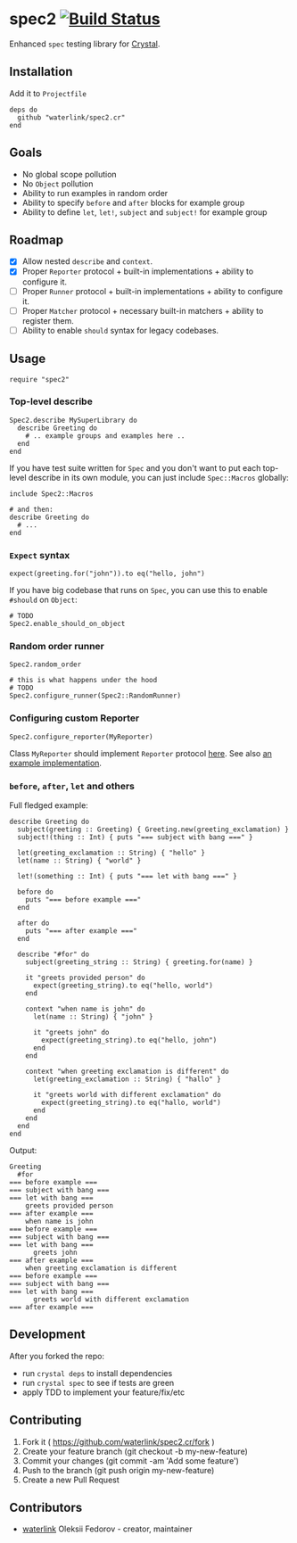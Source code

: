 # spec2 [![Build Status](https://travis-ci.org/waterlink/spec2.cr.svg)](https://travis-ci.org/waterlink/spec2.cr)

Enhanced `spec` testing library for [Crystal](http://crystal-lang.org/).

## Installation

Add it to `Projectfile`

```crystal
deps do
  github "waterlink/spec2.cr"
end
```

## Goals

- No global scope pollution
- No `Object` pollution
- Ability to run examples in random order
- Ability to specify `before` and `after` blocks for example
  group
- Ability to define `let`, `let!`, `subject` and `subject!`
  for example group

## Roadmap

- [x] Allow nested `describe` and `context`.
- [x] Proper `Reporter` protocol + built-in implementations + ability to
  configure it.
- [ ] Proper `Runner` protocol + built-in implementations + ability to
  configure it.
- [ ] Proper `Matcher` protocol + necessary built-in matchers + ability to
  register them.
- [ ] Ability to enable `should` syntax for legacy codebases.

## Usage

```crystal
require "spec2"
```

### Top-level describe

```crystal
Spec2.describe MySuperLibrary do
  describe Greeting do
    # .. example groups and examples here ..
  end
end
```

If you have test suite written for `Spec` and you don't want to put each
top-level describe in its own module, you can just include `Spec::Macros`
globally:

```crystal
include Spec2::Macros

# and then:
describe Greeting do
  # ...
end
```

### `Expect` syntax

```crystal
expect(greeting.for("john")).to eq("hello, john")
```

If you have big codebase that runs on `Spec`, you can use this to
enable `#should` on `Object`:

```crystal
# TODO
Spec2.enable_should_on_object
```

### Random order runner

```crystal
Spec2.random_order

# this is what happens under the hood
# TODO
Spec2.configure_runner(Spec2::RandomRunner)
```

### Configuring custom Reporter

```crystal
Spec2.configure_reporter(MyReporter)
```

Class `MyReporter` should implement `Reporter` protocol [here](src/reporter.cr).
See also [an example implementation](src/reporters/default.cr).

### `before`, `after`, `let` and others

Full fledged example:

```crystal
describe Greeting do
  subject(greeting :: Greeting) { Greeting.new(greeting_exclamation) }
  subject!(thing :: Int) { puts "=== subject with bang ===" }

  let(greeting_exclamation :: String) { "hello" }
  let(name :: String) { "world" }

  let!(something :: Int) { puts "=== let with bang ===" }

  before do
    puts "=== before example ==="
  end

  after do
    puts "=== after example ==="
  end

  describe "#for" do
    subject(greeting_string :: String) { greeting.for(name) }

    it "greets provided person" do
      expect(greeting_string).to eq("hello, world")
    end

    context "when name is john" do
      let(name :: String) { "john" }

      it "greets john" do
        expect(greeting_string).to eq("hello, john")
      end
    end

    context "when greeting exclamation is different" do
      let(greeting_exclamation :: String) { "hallo" }

      it "greets world with different exclamation" do
        expect(greeting_string).to eq("hallo, world")
      end
    end
  end
end
```

Output:

```
Greeting
  #for
=== before example ===
=== subject with bang ===
=== let with bang ===
    greets provided person
=== after example ===
    when name is john
=== before example ===
=== subject with bang ===
=== let with bang ===
      greets john
=== after example ===
    when greeting exclamation is different
=== before example ===
=== subject with bang ===
=== let with bang ===
      greets world with different exclamation
=== after example ===
```

## Development

After you forked the repo:

- run `crystal deps` to install dependencies
- run `crystal spec` to see if tests are green
- apply TDD to implement your feature/fix/etc

## Contributing

1. Fork it ( https://github.com/waterlink/spec2.cr/fork )
2. Create your feature branch (git checkout -b my-new-feature)
3. Commit your changes (git commit -am 'Add some feature')
4. Push to the branch (git push origin my-new-feature)
5. Create a new Pull Request

## Contributors

- [waterlink](https://github.com/waterlink) Oleksii Fedorov - creator, maintainer
